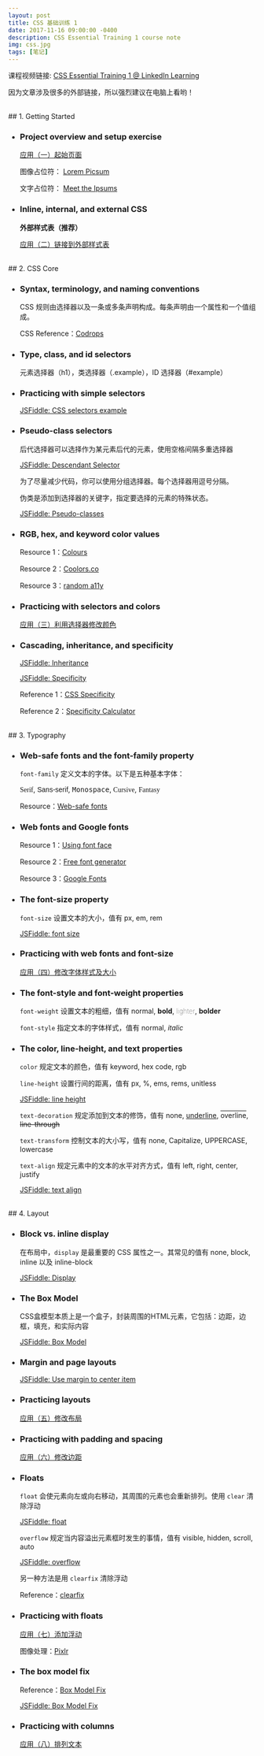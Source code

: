 ```yaml
---
layout: post
title: CSS 基础训练 1
date: 2017-11-16 09:00:00 -0400
description: CSS Essential Training 1 course note
img: css.jpg
tags: [笔记]
---
```



课程视频链接: [CSS Essential Training 1 @ LinkedIn Learning](https://www.linkedin.com/learning/css-essential-training-1)

<span class="emphasis">因为文章涉及很多的外部链接，所以强烈建议在电脑上看哟！ </span>


<br>
## 1. Getting Started


- ### <span class="class-subtitle">Project overview and setup exercise</span>

  <a class="project" href="{{ site.url }}{{ site.baseurl }}/css-project/step-0/index.html" target="_blank"> 应用（一）起始页面</a>

  图像占位符： <a class="resource" href="https://picsum.photos/" target="_blank">Lorem Picsum</a> 
  
  文字占位符： <a class="resource" href="http://meettheipsums.com/" target="_blank">Meet the Ipsums</a>



- ### <span class="class-subtitle">Inline, internal, and external CSS</span>

  **外部样式表（推荐）**

  <a class="project" href="{{ site.url }}{{ site.baseurl }}/css-project/step-1/index.html" target="_blank"> 应用（二）链接到外部样式表</a>



<br>
## 2. CSS Core


- ### <span class="class-subtitle">Syntax, terminology, and naming conventions</span>

  CSS 规则由选择器以及一条或多条声明构成。每条声明由一个属性和一个值组成。
  
  CSS Reference：<a class="resource" href="https://tympanus.net/codrops/css_reference/" target="_blank">Codrops</a>



- ### <span class="class-subtitle">Type, class, and id selectors</span>

  元素选择器（h1），类选择器（.example），ID 选择器（#example）



- ### <span class="class-subtitle">Practicing with simple selectors</span>

  <a class="jsfiddle" href="https://goo.gl/rPhGX9" target="_blank"> JSFiddle: CSS selectors example</a>
  
  
  
- ### <span class="class-subtitle">Pseudo-class selectors</span>

  后代选择器可以选择作为某元素后代的元素，使用空格间隔多重选择器

  <a class="jsfiddle" href="https://goo.gl/OhNGJ3" target="_blank">JSFiddle: Descendant Selector</a>

  为了尽量减少代码，你可以使用分组选择器。每个选择器用逗号分隔。
  
  伪类是添加到选择器的关键字，指定要选择的元素的特殊状态。

  <a class="jsfiddle" href="https://goo.gl/GzYEVK" target="_blank">JSFiddle: Pseudo-classes</a>



- ### <span class="class-subtitle">RGB, hex, and keyword color values</span>

  Resource 1：<a class="resource" href="http://colours.neilorangepeel.com/" target="_blank">Colours</a>
  
  Resource 2：<a class="resource" href="https://coolors.co/" target="_blank">Coolors.co</a>

  Resource 3：<a class="resource" href="https://randoma11y.com/" target="_blank">random a11y</a>



- ### <span class="class-subtitle">Practicing with selectors and colors</span>

  <a class="project" href="{{ site.url }}{{ site.baseurl }}/css-project/step-2/index.html" target="_blank"> 应用（三）利用选择器修改颜色</a>



- ### <span class="class-subtitle">Cascading, inheritance, and specificity</span>

  <a class="jsfiddle" href="https://goo.gl/KdzH9p" target="_blank">JSFiddle: Inheritance</a>

  <a class="jsfiddle" href="https://goo.gl/rV7uZm" target="_blank">JSFiddle: Specificity</a>
  
  Reference 1：<a class="resource" href="http://cssspecificity.com/" target="_blank">CSS Specificity</a>
  
  Reference 2：<a class="resource" href="http://specificity.keegan.st/" target="_blank">Specificity Calculator</a>



<br>
## 3. Typography


- ### <span class="class-subtitle">Web-safe fonts and the font-family property</span>

  `font-family` 定义文本的字体。以下是五种基本字体：

    <span style="font-family: Serif">Serif</span>, 
    <span style="font-family: Sans-serif">Sans-serif</span>, 
    <span style="font-family: Monospace">Monospace</span>, 
    <span style="font-family: Cursive">Cursive</span>, 
    <span style="font-family: Fantasy">Fantasy</span>

  Resource：<a class="resource" href="https://www.cssfontstack.com/" target="_blank">Web-safe fonts</a>



- ### <span class="class-subtitle">Web fonts and Google fonts</span>

  Resource 1：<a class="resource" href="https://css-tricks.com/snippets/css/using-font-face/" target="_blank">Using font face</a>
  
  Resource 2：<a class="resource" href="https://www.fontsquirrel.com/" target="_blank">Free font generator</a>
  
  
  Resource 3：<a class="resource" href="https://fonts.google.com/" target="_blank">Google Fonts</a>



- ### <span class="class-subtitle">The font-size property</span>

  `font-size` 设置文本的大小，值有 px, em, rem
    
    <a class="jsfiddle" href="https://jsfiddle.net/Lsw7zz24/" target="_blank">JSFiddle: font size</a>
    


- ### <span class="class-subtitle">Practicing with web fonts and font-size</span>

  <a class="project" href="{{ site.url }}{{ site.baseurl }}/css-project/step-3/index.html" target="_blank"> 应用（四）修改字体样式及大小</a>



- ### <span class="class-subtitle">The font-style and font-weight properties</span>

   `font-weight` 设置文本的粗细，值有 
    <span style="font-weight:normal">normal</span>, 
    <span style="font-weight:bold">bold</span>, 
    <span style="font-weight:lighter">lighter</span>, 
    <span style="font-weight:bolder">bolder</span>

  `font-style` 指定文本的字体样式，值有 
   <span style="font-style:normal">normal</span>, 
   <span style="font-style:italic">italic</span>

- ### <span class="class-subtitle">The color, line-height, and text properties</span>

  `color` 规定文本的颜色，值有 keyword, hex code, rgb

  `line-height` 设置行间的距离，值有 px, %, ems, rems, unitless

    <a class="jsfiddle" href="https://goo.gl/Pho0Ax" target="_blank">JSFiddle: line height</a>

  `text-decoration` 规定添加到文本的修饰，值有
   <span style="text-decoration:none">none</span>, 
   <span style="text-decoration:underline">underline</span>, 
   <span style="text-decoration:overline">overline</span>, 
   <span style="text-decoration:line-through">line-through</span> 
   
  `text-transform` 控制文本的大小写，值有
   <span style="text-transform:none">none</span>, 
   <span style="text-transform:capitalize">capitalize</span>, 
   <span style="text-transform:uppercase">uppercase</span>, 
   <span style="text-transform:lowercase">lowercase</span>  

  `text-align` 规定元素中的文本的水平对齐方式，值有 left, right, center, justify
   
    <a class="jsfiddle" href="https://goo.gl/7VVcOz" target="_blank">JSFiddle: text align</a>   
   
   
   
<br>   
## 4. Layout


- ### <span class="class-subtitle">Block vs. inline display</span>
    
  在布局中，`display` 是最重要的 CSS 属性之一。其常见的值有 none, block, inline 以及 inline-block
    
  <a class="jsfiddle" href="https://goo.gl/FSw2Mz" target="_blank">JSFiddle: Display</a>   
  
  
  
- ### <span class="class-subtitle">The Box Model</span>

  CSS盒模型本质上是一个盒子，封装周围的HTML元素，它包括：边距，边框，填充，和实际内容
  
  <a class="jsfiddle" href="https://goo.gl/GCL6wW" target="_blank">JSFiddle: Box Model</a>   



- ### <span class="class-subtitle">Margin and page layouts</span>

  <a class="jsfiddle" href="https://goo.gl/Mqn7ap" target="_blank">JSFiddle: Use margin to center item</a>   


  
- ### <span class="class-subtitle">Practicing layouts</span>

  <a class="project" href="{{ site.url }}{{ site.baseurl }}/css-project/step-4/index.html" target="_blank"> 应用（五）修改布局</a>



- ### <span class="class-subtitle">Practicing with padding and spacing</span>

  <a class="project" href="{{ site.url }}{{ site.baseurl }}/css-project/step-5/index.html" target="_blank"> 应用（六）修改边距</a>



- ### <span class="class-subtitle">Floats</span>

  `float` 会使元素向左或向右移动，其周围的元素也会重新排列。使用 `clear` 清除浮动 
  
  <a class="jsfiddle" href="https://goo.gl/dsF7Nm" target="_blank">JSFiddle: float</a>   


  `overflow` 规定当内容溢出元素框时发生的事情，值有
   visible, hidden, scroll, auto
   
  <a class="jsfiddle" href="https://goo.gl/KoP7xd" target="_blank">JSFiddle: overflow</a>   

  另一种方法是用 `clearfix` 清除浮动
  
  Reference：<a class="resource" href="https://css-tricks.com/snippets/css/clear-fix" target="_blank">clearfix</a>



- ### <span class="class-subtitle">Practicing with floats</span>

  <a class="project" href="{{ site.url }}{{ site.baseurl }}/css-project/step-6/index.html" target="_blank"> 应用（七）添加浮动</a>

  图像处理：<a class="resource" href="https://pixlr.com/editor/" target="_blank">Pixlr</a>



- ### <span class="class-subtitle">The box model fix</span>
  
  Reference：<a class="resource" href="https://goo.gl/huQz3L" target="_blank">Box Model Fix</a>

  <a class="jsfiddle" href="https://goo.gl/MNSY0C" target="_blank">JSFiddle: Box Model Fix</a>   



- ### <span class="class-subtitle">Practicing with columns</span>

  <a class="project" href="{{ site.url }}{{ site.baseurl }}/css-project/step-7/index.html" target="_blank"> 应用（八）排列文本</a>


